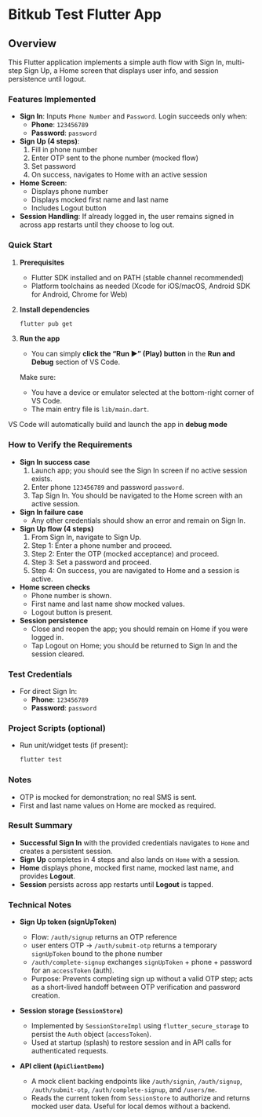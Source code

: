 # Bitkub Test Flutter App

## Overview

This Flutter application implements a simple auth flow with Sign In, multi-step Sign Up, a Home screen that displays user info, and session persistence until logout.

### Features Implemented

- **Sign In**: Inputs `Phone Number` and `Password`. Login succeeds only when:
  - **Phone**: `123456789`
  - **Password**: `password`
- **Sign Up (4 steps)**:
  1. Fill in phone number
  2. Enter OTP sent to the phone number (mocked flow)
  3. Set password
  4. On success, navigates to Home with an active session
- **Home Screen**:
  - Displays phone number
  - Displays mocked first name and last name
  - Includes Logout button
- **Session Handling**: If already logged in, the user remains signed in across app restarts until they choose to log out.

### Quick Start

1. **Prerequisites**

   - Flutter SDK installed and on PATH (stable channel recommended)
   - Platform toolchains as needed (Xcode for iOS/macOS, Android SDK for Android, Chrome for Web)

2. **Install dependencies**

   ```bash
   flutter pub get
   ```

3. **Run the app**

   - You can simply **click the “Run ▶️” (Play) button** in the **Run and Debug** section of VS Code.

   Make sure:

   - You have a device or emulator selected at the bottom-right corner of VS Code.
   - The main entry file is `lib/main.dart`.

VS Code will automatically build and launch the app in **debug mode**

### How to Verify the Requirements

- **Sign In success case**
  1. Launch app; you should see the Sign In screen if no active session exists.
  2. Enter phone `123456789` and password `password`.
  3. Tap Sign In. You should be navigated to the Home screen with an active session.
- **Sign In failure case**
  - Any other credentials should show an error and remain on Sign In.
- **Sign Up flow (4 steps)**
  1. From Sign In, navigate to Sign Up.
  2. Step 1: Enter a phone number and proceed.
  3. Step 2: Enter the OTP (mocked acceptance) and proceed.
  4. Step 3: Set a password and proceed.
  5. Step 4: On success, you are navigated to Home and a session is active.
- **Home screen checks**
  - Phone number is shown.
  - First name and last name show mocked values.
  - Logout button is present.
- **Session persistence**
  - Close and reopen the app; you should remain on Home if you were logged in.
  - Tap Logout on Home; you should be returned to Sign In and the session cleared.

### Test Credentials

- For direct Sign In:
  - **Phone**: `123456789`
  - **Password**: `password`

### Project Scripts (optional)

- Run unit/widget tests (if present):

  ```bash
  flutter test
  ```

### Notes

- OTP is mocked for demonstration; no real SMS is sent.
- First and last name values on Home are mocked as required.

### Result Summary

- **Successful Sign In** with the provided credentials navigates to `Home` and creates a persistent session.
- **Sign Up** completes in 4 steps and also lands on `Home` with a session.
- **Home** displays phone, mocked first name, mocked last name, and provides **Logout**.
- **Session** persists across app restarts until **Logout** is tapped.

### Technical Notes

- **Sign Up token (signUpToken)**

  - Flow: `/auth/signup` returns an OTP reference
  - user enters OTP → `/auth/submit-otp` returns a temporary `signUpToken` bound to the phone number
  - `/auth/complete-signup` exchanges `signUpToken` + phone + password for an `accessToken` (auth).
  - Purpose: Prevents completing sign up without a valid OTP step; acts as a short-lived handoff between OTP verification and password creation.

- **Session storage (`SessionStore`)**

  - Implemented by `SessionStoreImpl` using `flutter_secure_storage` to persist the `Auth` object (`accessToken`).
  - Used at startup (splash) to restore session and in API calls for authenticated requests.

- **API client (`ApiClientDemo`)**
  - A mock client backing endpoints like `/auth/signin`, `/auth/signup`, `/auth/submit-otp`, `/auth/complete-signup`, and `/users/me`.
  - Reads the current token from `SessionStore` to authorize and returns mocked user data. Useful for local demos without a backend.
